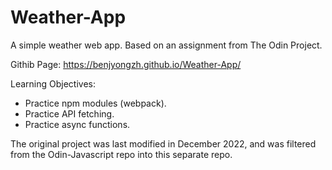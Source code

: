 # Weather-App
A simple weather web app. Based on an assignment from The Odin Project.

Githib Page: https://benjyongzh.github.io/Weather-App/

Learning Objectives:

- Practice npm modules (webpack).
- Practice API fetching.
- Practice async functions.

The original project was last modified in December 2022, and was filtered from the Odin-Javascript repo into this separate repo.